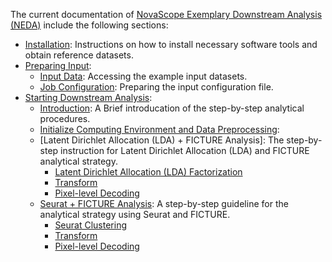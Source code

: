 The current documentation of [NovaScope Exemplary Downstream Analysis (NEDA)](../../index.md) 
include the following sections:

* [Installation](../installation/installation.md): Instructions on how to install necessary software tools and obtain reference datasets.
* [Preparing Input](../prep_input/access_data.md):
    * [Input Data](../prep_input/access_data.md): Accessing the example input datasets.
    * [Job Configuration](../prep_input/job_config.md): Preparing the input configuration file.
* [Starting Downstream Analysis](../analysis/intro.md):
    * [Introduction](../analysis/intro.md): A Brief introducation of the step-by-step analytical procedures.
    * [Initialize Computing Environment and Data Preprocessing](../analysis/step1-preprocess.md): 
    * [Latent Dirichlet Allocation (LDA) + FICTURE Analysis]: The step-by-step instruction for Latent Dirichlet Allocation (LDA) and FICTURE analytical strategy.
        * [Latent Dirichlet Allocation (LDA) Factorization](../LDA/step2a-LDA.md)
        * [Transform](../analysis/LDA/step3-transform.md)
        * [Pixel-level Decoding](../analysis/LDA/step4-decode.md)
    * [Seurat + FICTURE Analysis](../analysis/Seurat/step1-preprocess.md): A step-by-step guideline for the analytical strategy using Seurat and FICTURE.
        * [Seurat Clustering](../analysis/Seurat/step2b-seurat.md)
        * [Transform](../analysis/Seurat/step3-transform.md)
        * [Pixel-level Decoding](../analysis/Seurat/step4-decode.md)